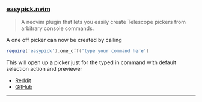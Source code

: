 <h3 id="easypick.nvim">
  <a href="#easypick.nvim">
    <span class="icon-text">
      <span class="icon">
        <i class="fa-solid fa-book"></i>
      </span>
    </span>
    <span>easypick.nvim</span>
  </a>
</h3>

> A neovim plugin that lets you easily create Telescope pickers from arbitrary console commands.

A one off picker can now be created by calling

```lua
require('easypick').one_off('type your command here')
```

This will open up a picker just for the typed in command with default selection action and previewer

- [Reddit](https://www.reddit.com/r/neovim/comments/vsofe5/easypicknvim_create_telescope_pickers_from/)
- [GitHub](https://github.com/axkirillov/easypick.nvim)

---
